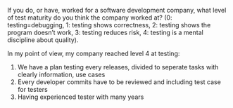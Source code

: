 If you do, or have, worked for a software development company, what level of test maturity do you think the company worked at? (0: testing=debugging, 1: testing shows correctness, 2: testing shows the program doesn’t work, 3: testing reduces risk, 4: testing is a mental discipline about quality).

In my point of view, my company reached level 4 at testing:
1.  We have a plan testing every releases, divided to seperate tasks with clearly information, use cases
2.  Every developer commits have to be reviewed and including test case for testers
3.  Having experienced tester with many years